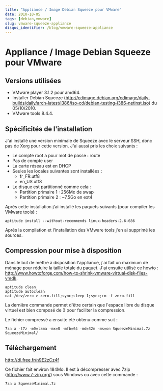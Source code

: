 ```yaml
---
title: "Appliance / Image Debian Squeeze pour VMware"
date: 2010-10-05
tags: [debian,vmware]
slug: vmware-squeeze-appliance
disqus_identifier: /blog/vmware-squeeze-appliance
---
```

# Appliance / Image Debian Squeeze pour VMware

## Versions utilisées

* VMware player 3.1.2 pour amd64.
* Installer Debian Squeeze (http://cdimage.debian.org/cdimage/daily-builds/daily/arch-latest/i386/iso-cd/debian-testing-i386-netinst.iso) du 05/10/2010.
* VMware tools 8.4.4.

## Spécificités de l'installation

J'ai installé une version minimale de Squeeze avec le serveur SSH, donc pas de Xorg pour cette version. J'ai aussi pris les choix suivants :

* Le compte root a pour mot de passe : route
* Pas de compte user
* La carte réseau est en DHCP
* Seules les locales suivantes sont installées :
    * fr_FR.utf8
    * en_US.utf8
* Le disque est partitionné comme cela :
    * Partition primaire 1 : 256Mo de swap
    * Partition primaire 2 : ~7,5Go en ext4

Après cette installation j'ai installé les paquets suivants (pour compiler les VMware tools) :

```
aptitude install --without-recommends linux-headers-2.6-686
```

Après la compilation et l'installation des VMware tools j'en ai supprimé les sources.

## Compression pour mise à disposition

Dans le but de mettre à disposition l'appliance, j'ai fait un maximum de ménage pour réduire la taille totale du paquet. J'ai ensuite utilisé ce howto : http://www.howtoforge.com/how-to-shrink-vmware-virtual-disk-files-vmdk. 

```
aptitude clean
aptitude autoclean
cat /dev/zero > zero.fill;sync;sleep 1;sync;rm -f zero.fill
```

La dernière commande permet d'être certain que l'espace libre du disque virtuel est bien composé de 0 pour faciliter la compression.

Le fichier compressé a ensuite été obtenu comme suit :

```
7za a -t7z -m0=lzma -mx=8 -mfb=64 -md=32m -ms=on SqueezeMinimal.7z SqueezeMinimal/
```

## Téléchargement

http://dl.free.fr/n9E2zCz4f

Ce fichier fait environ 184Mo. Il est à décompresser avec 7zip (http://www.7-zip.org/) sous Windows ou avec cette commande :

```
7za x SqueezeMinimal.7z
```

